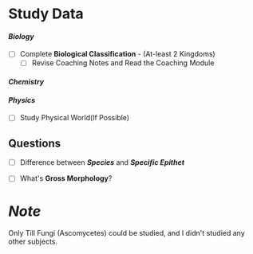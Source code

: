 # **Study Data**

#### ***Biology***
- [ ] Complete **Biological Classification** - (At-least 2 Kingdoms) 
	- [ ] Revise Coaching Notes and Read the Coaching Module
#### ***Chemistry***

#### ***Physics***
- [ ] Study Physical World(If Possible)
## **Questions**
- [ ] Difference between ***Species*** and ***Specific Epithet***
- [ ] What's **Gross Morphology**?


# ***Note***
Only Till Fungi (Ascomycetes) could be studied, and I didn't studied any other subjects.